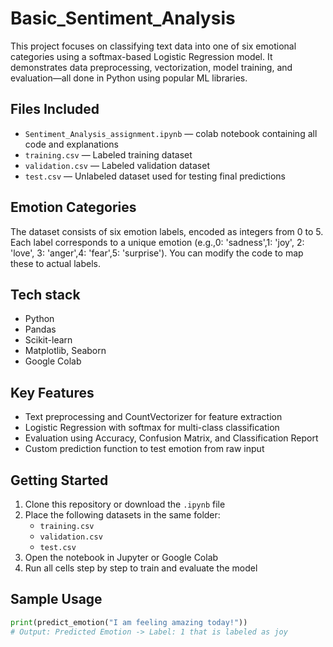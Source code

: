 # Basic_Sentiment_Analysis

This project focuses on classifying text data into one of six emotional categories using a softmax-based Logistic Regression model. It demonstrates data preprocessing, vectorization, model training, and evaluation—all done in Python using popular ML libraries.

## Files Included

- `Sentiment_Analysis_assignment.ipynb` — colab notebook containing all code and explanations
- `training.csv` — Labeled training dataset
- `validation.csv` — Labeled validation dataset
- `test.csv` — Unlabeled dataset used for testing final predictions

##  Emotion Categories

The dataset consists of six emotion labels, encoded as integers from 0 to 5. Each label corresponds to a unique emotion (e.g.,0: 'sadness',1: 'joy', 2: 'love', 3: 'anger',4: 'fear',5: 'surprise'). You can modify the code to map these to actual labels.

##  Tech stack

- Python
- Pandas
- Scikit-learn
- Matplotlib, Seaborn
- Google Colab

##  Key Features

- Text preprocessing and CountVectorizer for feature extraction
- Logistic Regression with softmax for multi-class classification
- Evaluation using Accuracy, Confusion Matrix, and Classification Report
- Custom prediction function to test emotion from raw input

##  Getting Started

1. Clone this repository or download the `.ipynb` file
2. Place the following datasets in the same folder:
   - `training.csv`
   - `validation.csv`
   - `test.csv`
3. Open the notebook in Jupyter or Google Colab
4. Run all cells step by step to train and evaluate the model

## Sample Usage

```python
print(predict_emotion("I am feeling amazing today!"))
# Output: Predicted Emotion -> Label: 1 that is labeled as joy
